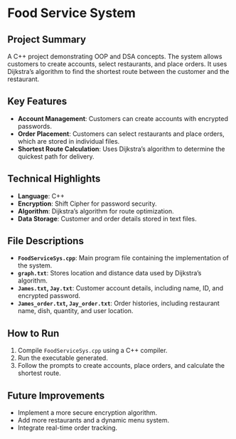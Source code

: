 # Food Service System

## Project Summary
A C++ project demonstrating OOP and DSA concepts. The system allows customers to create accounts, select restaurants, and place orders. It uses Dijkstra’s algorithm to find the shortest route between the customer and the restaurant.

## Key Features
- **Account Management**: Customers can create accounts with encrypted passwords.
- **Order Placement**: Customers can select restaurants and place orders, which are stored in individual files.
- **Shortest Route Calculation**: Uses Dijkstra’s algorithm to determine the quickest path for delivery.

## Technical Highlights
- **Language**: C++
- **Encryption**: Shift Cipher for password security.
- **Algorithm**: Dijkstra’s algorithm for route optimization.
- **Data Storage**: Customer and order details stored in text files.

## File Descriptions
- **`FoodServiceSys.cpp`**: Main program file containing the implementation of the system.
- **`graph.txt`**: Stores location and distance data used by Dijkstra’s algorithm.
- **`James.txt`, `Jay.txt`**: Customer account details, including name, ID, and encrypted password.
- **`James_order.txt`, `Jay_order.txt`**: Order histories, including restaurant name, dish, quantity, and user location.

## How to Run
1. Compile `FoodServiceSys.cpp` using a C++ compiler.
2. Run the executable generated.
3. Follow the prompts to create accounts, place orders, and calculate the shortest route.

## Future Improvements
- Implement a more secure encryption algorithm.
- Add more restaurants and a dynamic menu system.
- Integrate real-time order tracking.
